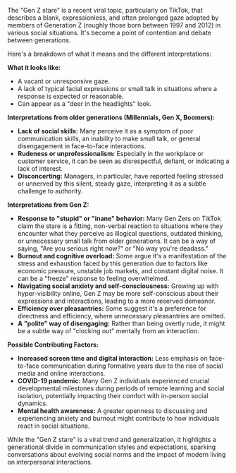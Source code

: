 The "Gen Z stare" is a recent viral topic, particularly on TikTok, that describes a blank, expressionless, and often prolonged gaze adopted by members of Generation Z (roughly those born between 1997 and 2012) in various social situations. It's become a point of contention and debate between generations.

Here's a breakdown of what it means and the different interpretations:

**What it looks like:**

* A vacant or unresponsive gaze.
* A lack of typical facial expressions or small talk in situations where a response is expected or reasonable.
* Can appear as a "deer in the headlights" look.

**Interpretations from older generations (Millennials, Gen X, Boomers):**

* **Lack of social skills:** Many perceive it as a symptom of poor communication skills, an inability to make small talk, or general disengagement in face-to-face interactions.
* **Rudeness or unprofessionalism:** Especially in the workplace or customer service, it can be seen as disrespectful, defiant, or indicating a lack of interest.
* **Disconcerting:** Managers, in particular, have reported feeling stressed or unnerved by this silent, steady gaze, interpreting it as a subtle challenge to authority.

**Interpretations from Gen Z:**

* **Response to "stupid" or "inane" behavior:** Many Gen Zers on TikTok claim the stare is a fitting, non-verbal reaction to situations where they encounter what they perceive as illogical questions, outdated thinking, or unnecessary small talk from older generations. It can be a way of saying, "Are you serious right now?" or "No way you're deadass."
* **Burnout and cognitive overload:** Some argue it's a manifestation of the stress and exhaustion faced by this generation due to factors like economic pressure, unstable job markets, and constant digital noise. It can be a "freeze" response to feeling overwhelmed.
* **Navigating social anxiety and self-consciousness:** Growing up with hyper-visibility online, Gen Z may be more self-conscious about their expressions and interactions, leading to a more reserved demeanor.
* **Efficiency over pleasantries:** Some suggest it's a preference for directness and efficiency, where unnecessary pleasantries are omitted.
* **A "polite" way of disengaging:** Rather than being overtly rude, it might be a subtle way of "clocking out" mentally from an interaction.

**Possible Contributing Factors:**

* **Increased screen time and digital interaction:** Less emphasis on face-to-face communication during formative years due to the rise of social media and online interactions.
* **COVID-19 pandemic:** Many Gen Z individuals experienced crucial developmental milestones during periods of remote learning and social isolation, potentially impacting their comfort with in-person social dynamics.
* **Mental health awareness:** A greater openness to discussing and experiencing anxiety and burnout might contribute to how individuals react in social situations.

While the "Gen Z stare" is a viral trend and generalization, it highlights a generational divide in communication styles and expectations, sparking conversations about evolving social norms and the impact of modern living on interpersonal interactions.
